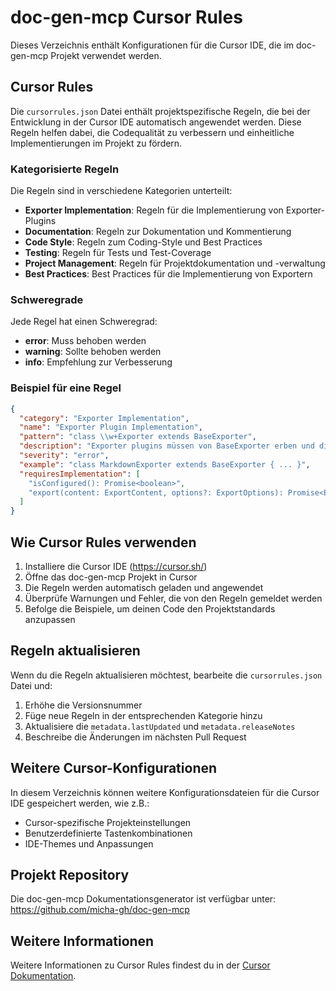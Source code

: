 # doc-gen-mcp Cursor Rules

Dieses Verzeichnis enthält Konfigurationen für die Cursor IDE, die im doc-gen-mcp Projekt verwendet werden.

## Cursor Rules

Die `cursorrules.json` Datei enthält projektspezifische Regeln, die bei der Entwicklung in der Cursor IDE automatisch angewendet werden. Diese Regeln helfen dabei, die Codequalität zu verbessern und einheitliche Implementierungen im Projekt zu fördern.

### Kategorisierte Regeln

Die Regeln sind in verschiedene Kategorien unterteilt:

- **Exporter Implementation**: Regeln für die Implementierung von Exporter-Plugins
- **Documentation**: Regeln zur Dokumentation und Kommentierung
- **Code Style**: Regeln zum Coding-Style und Best Practices
- **Testing**: Regeln für Tests und Test-Coverage
- **Project Management**: Regeln für Projektdokumentation und -verwaltung
- **Best Practices**: Best Practices für die Implementierung von Exportern

### Schweregrade

Jede Regel hat einen Schweregrad:

- **error**: Muss behoben werden
- **warning**: Sollte behoben werden
- **info**: Empfehlung zur Verbesserung

### Beispiel für eine Regel

```json
{
  "category": "Exporter Implementation",
  "name": "Exporter Plugin Implementation",
  "pattern": "class \\w+Exporter extends BaseExporter",
  "description": "Exporter plugins müssen von BaseExporter erben und die Standardmethoden implementieren",
  "severity": "error",
  "example": "class MarkdownExporter extends BaseExporter { ... }",
  "requiresImplementation": [
    "isConfigured(): Promise<boolean>",
    "export(content: ExportContent, options?: ExportOptions): Promise<ExportResult>"
  ]
}
```

## Wie Cursor Rules verwenden

1. Installiere die Cursor IDE (https://cursor.sh/)
2. Öffne das doc-gen-mcp Projekt in Cursor
3. Die Regeln werden automatisch geladen und angewendet
4. Überprüfe Warnungen und Fehler, die von den Regeln gemeldet werden
5. Befolge die Beispiele, um deinen Code den Projektstandards anzupassen

## Regeln aktualisieren

Wenn du die Regeln aktualisieren möchtest, bearbeite die `cursorrules.json` Datei und:

1. Erhöhe die Versionsnummer
2. Füge neue Regeln in der entsprechenden Kategorie hinzu
3. Aktualisiere die `metadata.lastUpdated` und `metadata.releaseNotes`
4. Beschreibe die Änderungen im nächsten Pull Request

## Weitere Cursor-Konfigurationen

In diesem Verzeichnis können weitere Konfigurationsdateien für die Cursor IDE gespeichert werden, wie z.B.:

- Cursor-spezifische Projekteinstellungen
- Benutzerdefinierte Tastenkombinationen
- IDE-Themes und Anpassungen

## Projekt Repository

Die doc-gen-mcp Dokumentationsgenerator ist verfügbar unter: https://github.com/micha-gh/doc-gen-mcp

## Weitere Informationen

Weitere Informationen zu Cursor Rules findest du in der [Cursor Dokumentation](https://cursor.sh/docs).